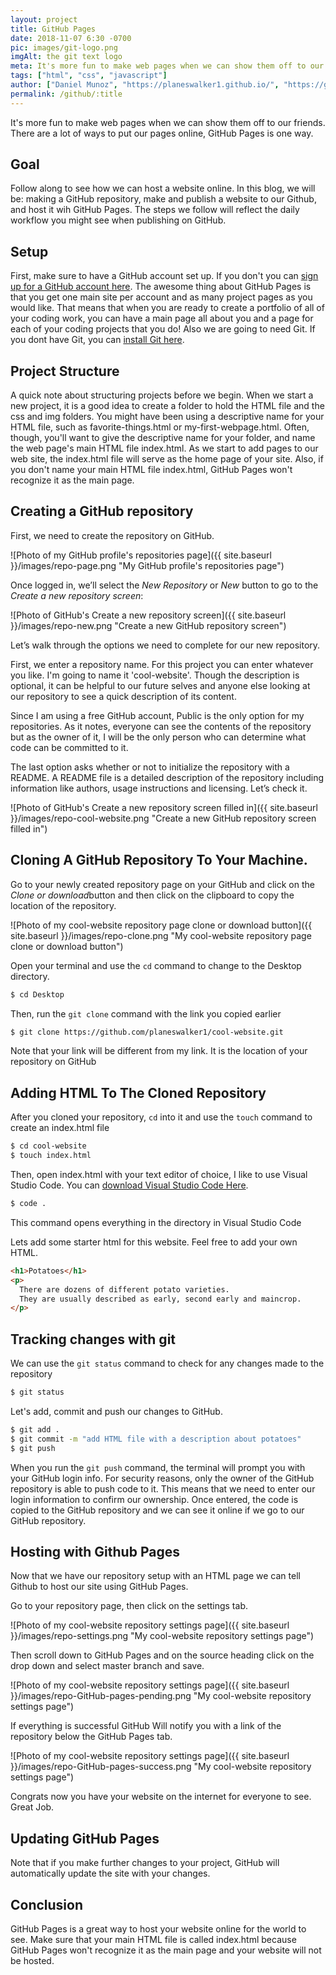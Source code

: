 ```yaml
---
layout: project
title: GitHub Pages
date: 2018-11-07 6:30 -0700
pic: images/git-logo.png
imgAlt: the git text logo
meta: It's more fun to make web pages when we can show them off to our friends. There are a lot of ways to put our pages online, GitHub Pages is one way.
tags: ["html", "css", "javascript"]
author: ["Daniel Munoz", "https://planeswalker1.github.io/", "https://github.com/planeswalker1"]
permalink: /github/:title
---
```


It's more fun to make web pages when we can show them off to our friends. There are a lot of ways to put our pages online, GitHub Pages is one way.

<!-- ==== -->
<!-- GOAL -->
<!-- ==== -->

## Goal

Follow along to see how we can host a website online. In this blog, we will be: making a GitHub repository, make and publish a website to our Github, and host it wih GitHub Pages. The steps we follow will reflect the daily workflow you might see when publishing on GitHub.

<!-- ===== -->
<!-- SETUP -->
<!-- ===== -->

## Setup

First, make sure to have a GitHub account set up. If you don't you can <a href="https://github.com/join">sign up for a GitHub account here</a>. The awesome thing about GitHub Pages is that you get one main site per account and as many project pages as you would like. That means that when you are ready to create a portfolio of all of your coding work, you can have a main page all about you and a page for each of your coding projects that you do! Also we are going to need Git. If you dont have Git, you can <a href="https://git-scm.com/downloads">install Git here</a>.

<!-- ================= -->
<!-- PROJECT STRUCTURE -->
<!-- ================= -->

## Project Structure

A quick note about structuring projects before we begin. When we start a new project, it is a good idea to create a folder to hold the HTML file and the css and img folders. You might have been using a descriptive name for your HTML file, such as favorite-things.html or my-first-webpage.html. Often, though, you'll want to give the descriptive name for your folder, and name the web page's main HTML file index.html. As we start to add pages to our web site, the index.html file will serve as the home page of your site. Also, if you don't name your main HTML file index.html, GitHub Pages won't recognize it as the main page.

<!-- ============================ -->
<!-- CREATING A GITHUB REPOSITORY -->
<!-- ============================ -->

## Creating a GitHub repository

First, we need to create the repository on GitHub.

![Photo of my GitHub profile's repositories page]({{ site.baseurl }}/images/repo-page.png "My GitHub profile's repositories page")

Once logged in, we’ll select the <em>New Repository</em> or <em>New</em> button to go to the <em>Create a new repository screen</em>:

![Photo of GitHub's Create a new repository screen]({{ site.baseurl }}/images/repo-new.png "Create a new GitHub repository screen")

Let’s walk through the options we need to complete for our new repository.

First, we enter a repository name. For this project you can enter whatever you like. I'm going to name it 'cool-website'. Though the description is optional, it can be helpful to our future selves and anyone else looking at our repository to see a quick description of its content.

Since I am using a free GitHub account, Public is the only option for my repositories. As it notes, everyone can see the contents of the repository but as the owner of it, I will be the only person who can determine what code can be committed to it.

The last option asks whether or not to initialize the repository with a README. A README file is a detailed description of the repository including information like authors, usage instructions and licensing. Let’s check it.

![Photo of GitHub's Create a new repository screen filled in]({{ site.baseurl }}/images/repo-cool-website.png "Create a new GitHub repository screen filled in")

## Cloning A GitHub Repository To Your Machine.
Go to your newly created repository page on your GitHub and click on the <em>Clone or download</em>button and then click on the clipboard to copy the location of the repository.

![Photo of my cool-website repository page clone or download button]({{ site.baseurl }}/images/repo-clone.png "My cool-website repository page clone or download button")

Open your terminal and use the <code class="highlight__code">cd</code> command to change to the Desktop directory.

```bash
$ cd Desktop
```
Then, run the <code class="highlight__code">git clone</code> command with the link you copied earlier

```bash
$ git clone https://github.com/planeswalker1/cool-website.git
```

Note that your link will be different from my link. It is the location of your repository on GitHub

## Adding HTML To The Cloned Repository

After you cloned your repository, <code class="highlight__code">cd</code> into it and use the <code class="highlight__code">touch</code> command to create an index.html file

```bash
$ cd cool-website
$ touch index.html
```

Then, open index.html with your text editor of choice, I like to use Visual Studio Code. You can <a href="https://code.visualstudio.com/download">download Visual Studio Code Here</a>.

```bash
$ code .
```
This command opens everything in the directory in Visual Studio Code

Lets add some starter html for this website. Feel free to add your own HTML.

```html
<h1>Potatoes</h1>
<p>
  There are dozens of different potato varieties.
  They are usually described as early, second early and maincrop.
</p>
```

<!-- ========================= -->
<!-- TRACKING CHANGES WITH GIT -->
<!-- ========================= -->

## Tracking changes with git

We can use the <code class="highlight__code">git status</code> command to check for any changes made to the repository

```bash
$ git status
```
Let's add, commit and push our changes to GitHub.

```bash
$ git add .
$ git commit -m "add HTML file with a description about potatoes"
$ git push
```

When you run the <code class="highlight__code">git push</code> command, the terminal will prompt you with your GitHub login info. For security reasons, only the owner of the GitHub repository is able to push code to it. This means that we need to enter our login information to confirm our ownership. Once entered, the code is copied to the GitHub repository and we can see it online if we go to our GitHub repository.

<!-- ========================= -->
<!-- HOSTING WITH GITHUB PAGES -->
<!-- ========================= -->

## Hosting with Github Pages

Now that we have our repository setup with an HTML page we can tell Github to host our site using GitHub Pages.

Go to your repository page, then click on the settings tab.

![Photo of my cool-website repository settings page]({{ site.baseurl }}/images/repo-settings.png "My cool-website repository settings page")

Then scroll down to GitHub Pages and on the source heading click on the drop down and select master branch and save.

![Photo of my cool-website repository settings page]({{ site.baseurl }}/images/repo-GitHub-pages-pending.png "My cool-website repository settings page")

If everything is successful GitHub Will notify you with a link of the repository below the GitHub Pages tab.

![Photo of my cool-website repository settings page]({{ site.baseurl }}/images/repo-GitHub-pages-success.png "My cool-website repository settings page")

Congrats now you have your website on the internet for everyone to see. Great Job.

<!-- ===================== -->
<!-- UPDATING GITHUB PAGES -->
<!-- ===================== -->

## Updating GitHub Pages

Note that if you make further changes to your project, GitHub will automatically update the site with your changes.

<!-- ========== -->
<!-- CONCLUSION -->
<!-- ========== -->

## Conclusion

GitHub Pages is a great way to host your website online for the world to see. Make sure that your main HTML file is called index.html because GitHub Pages won't recognize it as the main page and your website will not be hosted.